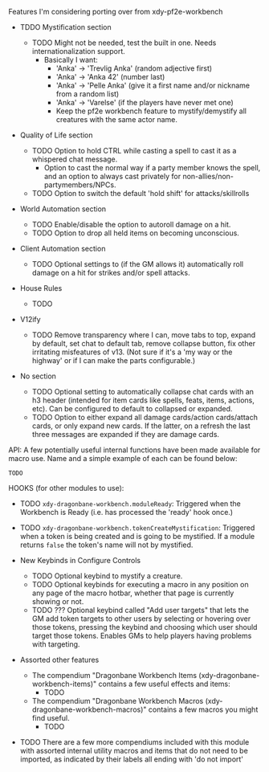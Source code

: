 Features I'm considering porting over from xdy-pf2e-workbench

* TDDO Mystification section
  * TODO Might not be needed, test the built in one. Needs internationalization support.
    * Basically I want:
      * 'Anka' -> 'Trevlig Anka' (random adjective first)
      * 'Anka' -> 'Anka 42' (number last)
      * 'Anka' -> 'Pelle Anka' (give it a first name and/or nickname from a random list)
      * 'Anka' -> 'Varelse' (if the players have never met one)
      * Keep the pf2e workbench feature to mystify/demystify all creatures with the same actor name.

* Quality of Life section
  * TODO Option to hold CTRL while casting a spell to cast it as a whispered chat message.
    * Option to cast the normal way if a party member knows the spell, and an option to always cast privately for
      non-allies/non-partymembers/NPCs.
  * TODO Option to switch the default 'hold shift' for attacks/skillrolls

* World Automation section
  * TODO Enable/disable the option to autoroll damage on a hit.
  * TODO Option to drop all held items on becoming unconscious.

* Client Automation section
  * TODO Optional settings to (if the GM allows it) automatically roll damage on a hit for strikes and/or spell
    attacks.


* House Rules
  * TODO

* V12ify
  * TODO Remove transparency where I can, move tabs to top, expand by default, set chat to default tab, remove
    collapse button, fix other irritating
    misfeatures of v13. (Not sure if it's a 'my way or the highway' or if I can make the parts configurable.)

* No section
  * TODO Optional setting to automatically collapse chat cards with an h3 header (intended for item cards like spells,
    feats, items, actions, etc). Can be configured to default to collapsed or expanded.
  * TODO Option to either expand all damage cards/action cards/attach cards, or only expand new cards. If the latter,
    on a
    refresh the last three messages are expanded if they are damage cards.

API:
A few potentially useful internal functions have been made available for macro use. Name and a simple example
of each can be found below:

```
TODO
```

HOOKS (for other modules to use):

* TODO `xdy-dragonbane-workbench.moduleReady`: Triggered when the Workbench is Ready (i.e. has processed the 'ready'
  hook
  once.)
* TODO `xdy-dragonbane-workbench.tokenCreateMystification`: Triggered when a token is being created and is going to be
  mystified. If a module returns `false` the token's name will not by mystified.


* New Keybinds in Configure Controls
  * TODO Optional keybind to mystify a creature.
  * TODO Optional keybinds for executing a macro in any position on any page of the macro hotbar, whether that page is
    currently showing or not.
  * TODO ??? Optional keybind called "Add user targets" that lets the GM add token targets to other users by selecting
    or
    hovering over those tokens, pressing the keybind and choosing which user should target those tokens. Enables GMs
    to help players having problems with targeting.

* Assorted other features
  * The compendium "Dragonbane Workbench Items (xdy-dragonbane-workbench-items)" contains a few useful effects and
    items:
    * TODO
  * The compendium "Dragonbane Workbench Macros (xdy-dragonbane-workbench-macros)" contains a few macros you might
    find useful.
    * TODO

* TODO There are a few more compendiums included with this module with assorted internal utility macros and items that
  do not
  need to be imported, as indicated by their labels all ending with 'do not import'

